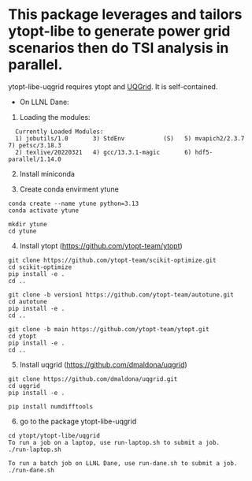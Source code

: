# This package leverages and tailors ytopt-libe to generate power grid scenarios then do TSI analysis in parallel.

 ytopt-libe-uqgrid requires ytopt and [UQGrid](https://github.com/dmaldona/uqgrid). It is self-contained.

* On LLNL Dane: 

1. Loading the modules: 
```
  Currently Loaded Modules:
  1) jobutils/1.0       3) StdEnv           (S)   5) mvapich2/2.3.7         7) petsc/3.18.3
  2) texlive/20220321   4) gcc/13.3.1-magic       6) hdf5-parallel/1.14.0
```

2. Install miniconda

3. Create conda envirment ytune 

```
conda create --name ytune python=3.13
conda activate ytune

mkdir ytune
cd ytune
```

4. Install ytopt (https://github.com/ytopt-team/ytopt)

```
git clone https://github.com/ytopt-team/scikit-optimize.git
cd scikit-optimize
pip install -e .
cd ..

git clone -b version1 https://github.com/ytopt-team/autotune.git
cd autotune
pip install -e . 
cd ..

git clone -b main https://github.com/ytopt-team/ytopt.git
cd ytopt
pip install -e .
cd ..
```

5. Install uqgrid (https://github.com/dmaldona/uqgrid)
```
git clone https://github.com/dmaldona/uqgrid.git
cd uqgrid
pip install -e .

pip install numdifftools
```

6. go to the package ytopt-libe-uqgrid

```
cd ytopt/ytopt-libe/uqgrid
To run a job on a laptop, use run-laptop.sh to submit a job.
./run-laptop.sh

To run a batch job on LLNL Dane, use run-dane.sh to submit a job.
./run-dane.sh

```
